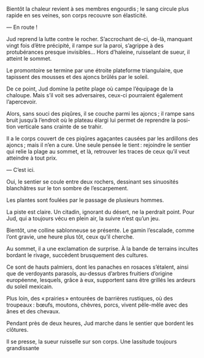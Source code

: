 Bientôt la chaleur revient à ses membres engourdis ; le sang circule plus
rapide en ses veines, son corps recouvre son élasticité.

— En route !

Jud reprend la lutte contre le rocher. S’accrochant de-ci, de-là, manquant
vingt fois d’être précipité, il rampe sur la paroi, s’agrippe à des
protubérances presque invisibles… Hors d’haleine, ruisselant de sueur, il atteint le sommet.

Le promontoire se termine par une étroite plateforme triangulaire, que
tapissent des mousses et des ajoncs brûlés par le soleil.

De ce point, Jud domine la petite plage où campe l’équipage de la chaloupe. Mais s’il voit ses adversaires, ceux-ci pourraient également l’apercevoir.

Alors, sans souci des piqûres, il se couche parmi les ajoncs ; il rampe sans
bruit jusqu’à l’endroit où le plateau élargi lui permet de reprendre la posi-
tion verticale sans crainte de se trahir.

Il a le corps couvert de ces piqûres agaçantes causées par les ardillons des
ajoncs ; mais il n’en a cure. Une seule pensée le tient : rejoindre le sentier qui relie la plage au sommet, et là, retrouver les traces de ceux qu’il veut atteindre à tout prix.

— C’est ici.

Oui, le sentier se coule entre deux rochers, dessinant ses sinuosités
blanchâtres sur le ton sombre de l’escarpement.

Les plantes sont foulées par le passage de plusieurs hommes.

La piste est claire. Un citadin, ignorant du désert, ne la perdrait point.
Pour Jud, qui a toujours vécu en plein air, la suivre n’est qu’un jeu.

Bientôt, une colline sablonneuse se présente. Le gamin l’escalade, comme
l’ont gravie, une heure plus tôt, ceux qu’il cherche.

Au sommet, il a une exclamation de surprise. À la bande de terrains
incultes bordant le rivage, succèdent brusquement des cultures.

Ce sont de hauts palmiers, dont les panaches en rosaces s’étalent, ainsi
que de verdoyants parasols, au-dessus d’arbres fruitiers d’origine
européenne, lesquels, grâce à eux, supportent sans être grillés les ardeurs du soleil mexicain.

Plus loin, des « prairies » entourées de barrières rustiques, où des
troupeaux : bœufs, moutons, chèvres, porcs, vivent pêle-mêle avec des
ânes et des chevaux.

Pendant près de deux heures, Jud marche dans le sentier que bordent les
clôtures.

Il se presse, la sueur ruisselle sur son corps. Une lassitude toujours grandissante
